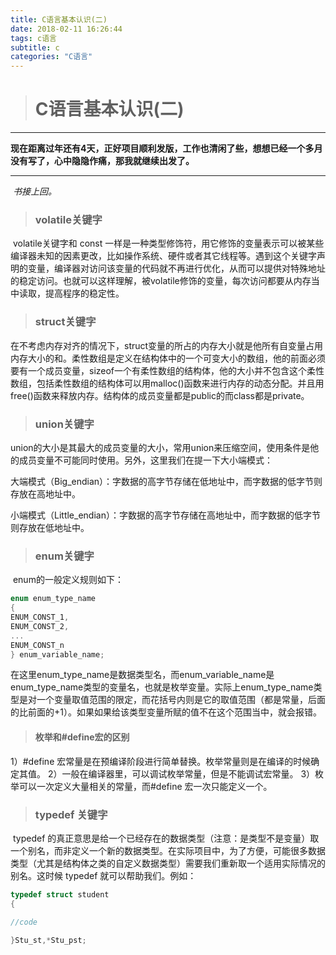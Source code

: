 ```yaml
---
title: C语言基本认识(二)
date: 2018-02-11 16:26:44
tags: c语言
subtitle: c
categories: "C语言"
---
```


> # C语言基本认识(二) 

------

​	**现在距离过年还有4天，正好项目顺利发版，工作也清闲了些，想想已经一个多月没有写了，心中隐隐作痛，那我就继续出发了。**

------

​                                           	 					 *书接上回。*

> ### volatile关键字

​	volatile关键字和 const 一样是一种类型修饰符，用它修饰的变量表示可以被某些编译器未知的因素更改，比如操作系统、硬件或者其它线程等。遇到这个关键字声明的变量，编译器对访问该变量的代码就不再进行优化，从而可以提供对特殊地址的稳定访问。也就可以这样理解，被volatile修饰的变量，每次访问都要从内存当中读取，提高程序的稳定性。

> ### struct关键字

​	在不考虑内存对齐的情况下，struct变量的所占的内存大小就是他所有自变量占用内存大小的和。柔性数组是定义在结构体中的一个可变大小的数组，他的前面必须要有一个成员变量，sizeof一个有柔性数组的结构体，他的大小并不包含这个柔性数组，包括柔性数组的结构体可以用malloc()函数来进行内存的动态分配。并且用free()函数来释放内存。结构体的成员变量都是public的而class都是private。

> ### union关键字

​	union的大小是其最大的成员变量的大小，常用union来压缩空间，使用条件是他的成员变量不可能同时使用。另外，这里我们在提一下大小端模式：

大端模式（Big_endian）：字数据的高字节存储在低地址中，而字数据的低字节则存放在高地址中。 

小端模式（Little_endian）：字数据的高字节存储在高地址中，而字数据的低字节则存放在低地址中。

> ### enum关键字

​	enum的一般定义规则如下：

```c
enum enum_type_name
{
ENUM_CONST_1,
ENUM_CONST_2,
...
ENUM_CONST_n
} enum_variable_name;
```

​	在这里enum_type_name是数据类型名，而enum_variable_name是enum_type_name类型的变量名，也就是枚举变量。实际上enum_type_name类型是对一个变量取值范围的限定，而花括号内则是它的取值范围（都是常量，后面的比前面的+1）。如果如果给该类型变量所赋的值不在这个范围当中，就会报错。

> #### 枚举和#define宏的区别

1）#define 宏常量是在预编译阶段进行简单替换。枚举常量则是在编译的时候确定其值。
2）一般在编译器里，可以调试枚举常量，但是不能调试宏常量。
3）枚举可以一次定义大量相关的常量，而#define 宏一次只能定义一个。

> ### typedef 关键字

​	typedef 的真正意思是给一个已经存在的数据类型（注意：是类型不是变量）取一个别名，而非定义一个新的数据类型。在实际项目中，为了方便，可能很多数据类型（尤其是结构体之类的自定义数据类型）需要我们重新取一个适用实际情况的别名。这时候 typedef 就可以帮助我们。例如：

```c
typedef struct student
{

//code

}Stu_st,*Stu_pst;
```

### 